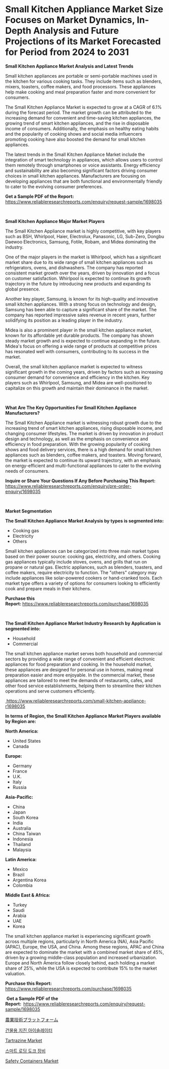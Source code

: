 <p><h1>Small Kitchen Appliance Market Size Focuses on Market Dynamics, In-Depth Analysis and Future Projections of its Market Forecasted for Period from 2024 to 2031</h1></p><p><strong>Small Kitchen Appliance Market Analysis and Latest Trends</strong></p>
<p><p>Small kitchen appliances are portable or semi-portable machines used in the kitchen for various cooking tasks. They include items such as blenders, mixers, toasters, coffee makers, and food processors. These appliances help make cooking and meal preparation faster and more convenient for consumers.</p><p>The Small Kitchen Appliance Market is expected to grow at a CAGR of 6.1% during the forecast period. The market growth can be attributed to the increasing demand for convenient and time-saving kitchen appliances, the growing trend of smart kitchen appliances, and the rise in disposable income of consumers. Additionally, the emphasis on healthy eating habits and the popularity of cooking shows and social media influencers promoting cooking have also boosted the demand for small kitchen appliances.</p><p>The latest trends in the Small Kitchen Appliance Market include the integration of smart technology in appliances, which allows users to control them remotely through smartphones or voice assistants. Energy efficiency and sustainability are also becoming significant factors driving consumer choices in small kitchen appliances. Manufacturers are focusing on developing appliances that are both functional and environmentally friendly to cater to the evolving consumer preferences.</p></p>
<p><strong>Get a Sample PDF of the Report:&nbsp;</strong> <a href="https://www.reliableresearchreports.com/enquiry/request-sample/1698035">https://www.reliableresearchreports.com/enquiry/request-sample/1698035</a></p>
<p>&nbsp;</p>
<p><strong>Small Kitchen Appliance Major Market Players</strong></p>
<p><p>The Small Kitchen Appliance market is highly competitive, with key players such as BSH, Whirlpool, Haier, Electrolux, Panasonic, LG, Sub-Zero, Dongbu Daewoo Electronics, Samsung, Fotile, Robam, and Midea dominating the industry. </p><p>One of the major players in the market is Whirlpool, which has a significant market share due to its wide range of small kitchen appliances such as refrigerators, ovens, and dishwashers. The company has reported consistent market growth over the years, driven by innovation and a focus on customer satisfaction. Whirlpool is expected to continue its growth trajectory in the future by introducing new products and expanding its global presence.</p><p>Another key player, Samsung, is known for its high-quality and innovative small kitchen appliances. With a strong focus on technology and design, Samsung has been able to capture a significant share of the market. The company has reported impressive sales revenue in recent years, further solidifying its position as a leading player in the industry.</p><p>Midea is also a prominent player in the small kitchen appliance market, known for its affordable yet durable products. The company has shown steady market growth and is expected to continue expanding in the future. Midea's focus on offering a wide range of products at competitive prices has resonated well with consumers, contributing to its success in the market.</p><p>Overall, the small kitchen appliance market is expected to witness significant growth in the coming years, driven by factors such as increasing consumer demand for convenience and efficiency in the kitchen. Key players such as Whirlpool, Samsung, and Midea are well-positioned to capitalize on this growth and maintain their dominance in the market.</p></p>
<p>&nbsp;</p>
<p><strong>What Are The Key Opportunities For Small Kitchen Appliance Manufacturers?</strong></p>
<p><p>The Small Kitchen Appliance market is witnessing robust growth due to the increasing trend of smart kitchen appliances, rising disposable income, and changing consumer lifestyles. The market is driven by innovation in product design and technology, as well as the emphasis on convenience and efficiency in food preparation. With the growing popularity of cooking shows and food delivery services, there is a high demand for small kitchen appliances such as blenders, coffee makers, and toasters. Moving forward, the market is expected to continue its upward trajectory, with an emphasis on energy-efficient and multi-functional appliances to cater to the evolving needs of consumers.</p></p>
<p><strong>Inquire or Share Your Questions If Any Before Purchasing This Report:</strong> <a href="https://www.reliableresearchreports.com/enquiry/pre-order-enquiry/1698035">https://www.reliableresearchreports.com/enquiry/pre-order-enquiry/1698035</a></p>
<p>&nbsp;</p>
<p><strong>Market Segmentation</strong></p>
<p><strong>The Small Kitchen Appliance Market Analysis by types is segmented into:</strong></p>
<p><ul><li>Cooking gas</li><li>Electricity</li><li>Others</li></ul></p>
<p><p>Small kitchen appliances can be categorized into three main market types based on their power source: cooking gas, electricity, and others. Cooking gas appliances typically include stoves, ovens, and grills that run on propane or natural gas. Electric appliances, such as blenders, toasters, and coffee makers, require electricity to function. The "others" category may include appliances like solar-powered cookers or hand-cranked tools. Each market type offers a variety of options for consumers looking to efficiently cook and prepare meals in their kitchens.</p></p>
<p><strong>Purchase this Report:&nbsp;</strong><a href="https://www.reliableresearchreports.com/purchase/1698035">https://www.reliableresearchreports.com/purchase/1698035</a></p>
<p>&nbsp;</p>
<p><strong>The Small Kitchen Appliance Market Industry Research by Application is segmented into:</strong></p>
<p><ul><li>Household</li><li>Commercial</li></ul></p>
<p><p>The small kitchen appliance market serves both household and commercial sectors by providing a wide range of convenient and efficient electronic appliances for food preparation and cooking. In the household market, these appliances are designed for personal use in homes, making meal preparation easier and more enjoyable. In the commercial market, these appliances are tailored to meet the demands of restaurants, cafes, and other food service establishments, helping them to streamline their kitchen operations and serve customers efficiently.</p></p>
<p><a href="https://www.reliableresearchreports.com/small-kitchen-appliance-r1698035">&nbsp;https://www.reliableresearchreports.com/small-kitchen-appliance-r1698035</a></p>
<p><strong>In terms of Region, the Small Kitchen Appliance Market Players available by Region are:</strong></p>
<p>
    <p> <strong> North America: </strong>
        <ul>
            <li>United States</li>
            <li>Canada</li>
        </ul>
        </p> 
    <p> <strong> Europe: </strong>
        <ul>
            <li>Germany</li>
            <li>France</li>
            <li>U.K.</li>
            <li>Italy</li>
            <li>Russia</li>
        </ul>
        </p> 
    <p> <strong> Asia-Pacific: </strong>
        <ul>
            <li>China</li>
            <li>Japan</li>
            <li>South Korea</li>
            <li>India</li>
            <li>Australia</li>
            <li>China Taiwan</li>
            <li>Indonesia</li>
            <li>Thailand</li>
            <li>Malaysia</li>
        </ul>
        </p> 
    <p> <strong> Latin America: </strong>
        <ul>
            <li>Mexico</li>
            <li>Brazil</li>
            <li>Argentina Korea</li>
            <li>Colombia</li>
        </ul>
        </p> 
    <p> <strong> Middle East & Africa: </strong>
        <ul>
            <li>Turkey</li>
            <li>Saudi</li>
            <li>Arabia</li>
            <li>UAE</li>
            <li>Korea</li>
        </ul>
    </p>
    </p>
<p><p>The small kitchen appliance market is experiencing significant growth across multiple regions, particularly in North America (NA), Asia Pacific (APAC), Europe, the USA, and China. Among these regions, APAC and China are expected to dominate the market with a combined market share of 45%, driven by a growing middle-class population and increased urbanization. Europe and North America follow closely behind, each holding a market share of 25%, while the USA is expected to contribute 15% to the market valuation.</p></p>
<p><strong>Purchase this Report: </strong><a href="https://www.reliableresearchreports.com/purchase/1698035">https://www.reliableresearchreports.com/purchase/1698035</a></p>
<p>&nbsp;<strong>Get a Sample PDF of the Report:&nbsp;&nbsp;</strong><a href="https://www.reliableresearchreports.com/enquiry/request-sample/1698035">https://www.reliableresearchreports.com/enquiry/request-sample/1698035</a></p>
<p><strong></strong></p>
<p><p><a href="https://github.com/roulaayoub-saad/Market-Research-Report-List-1/blob/main/1956597100469.md">農業技術プラットフォーム</a></p><p><a href="https://github.com/TrevorKruvalis5678/Market-Research-Report-List-2/blob/main/429665894013.md">건물용 지진 아이솔레이터</a></p><p><a href="https://github.com/julyju69/Market-Research-Report-List-3/blob/main/tartrazine-market.md">Tartrazine Market</a></p><p><a href="https://github.com/lzuwsfreyoq70/Market-Research-Report-List-2/blob/main/515860094012.md">스마트 로딩 도크 장비</a></p><p><a href="https://github.com/nathandecarvalho/Market-Research-Report-List-3/blob/main/safety-containers-market.md">Safety Containers Market</a></p></p>